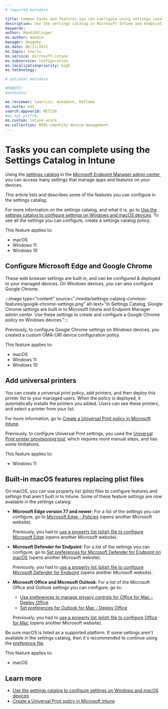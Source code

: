 ```yaml
---
# required metadata

title: Common tasks and features you can configure using settings catalog in Microsoft Intune
description: Use the settings catalog in Microsoft Intune and Endpoint Manager to configure common features. For example, you can create a Universal Print policy, configure Microsoft Edge and Google Chrome web browser, and use built in settings instead of plist files for macOS devices.
keywords:
author: MandiOhlinger
ms.author: mandia
manager: dougeby
ms.date: 06/21/2022
ms.topic: how-to
ms.service: microsoft-intune
ms.subservice: configuration
ms.localizationpriority: high
ms.technology:

# optional metadata

#ROBOTS:
#audience:

ms.reviewer: laarrizz, mikedano, beflamm
ms.suite: ems
search.appverid: MET150
#ms.tgt_pltfrm:
ms.custom: intune-azure
ms.collection: M365-identity-device-management
---
```


# Tasks you can complete using the Settings Catalog in Intune

Using the [settings catalog](settings-catalog.md) in the [Microsoft Endpoint Manager admin center](https://go.microsoft.com/fwlink/?linkid=2109431), you can access many settings that manage apps and features on your devices.

This article lists and describes some of the features you can configure in the settings catalog.

For more information on the settings catalog, and what it is, go to [Use the settings catalog to configure settings on Windows and macOS devices](settings-catalog.md). To see all the settings you can configure, create a settings catalog policy.

This feature applies to:

- macOS
- Windows 11
- Windows 10

## Configure Microsoft Edge and Google Chrome

<!-- ms.reviewer: mikedano -->

These web browser settings are built in, and can be configured & deployed to your managed devices. On Windows devices, you can also configure Google Chrome.

:::image type="content" source="./media/settings-catalog-common-features/google-chrome-settings.png" alt-text="In Settings Catalog, Google Chrome settings are built in to Microsoft Intune and Endpoint Manager admin center. Use these settings to create and configure a Google Chrome policy on Windows devices.":::

Previously, to configure Google Chrome settings on Windows devices, you created a custom OMA-URI device configuration policy.

This feature applies to:

- macOS
- Windows 11
- Windows 10

## Add universal printers

<!-- ms.reviewer: laarrizz -->

You can create a universal print policy, add printers, and then deploy this printer list to your managed users. When the policy is deployed, it automatically installs the printers you added. Users can see these printers, and select a printer from your list.

For more information, go to [Create a Universal Print policy in Microsoft Intune](settings-catalog-printer-provisioning.md).

Previously, to configure Universal Print settings, you used the [Universal Print printer provisioning tool](/universal-print/fundamentals/universal-print-intune-tool), which requires more manual steps, and has some limitations.

This feature applies to:

- Windows 11

## Built-in macOS features replacing plist files

<!-- ms.reviewer: beflamm -->

On macOS, you can use property list (plist) files to configure features and settings that aren't built in to Intune. Some of these feature settings are now available in the settings catalog:

- **Microsoft Edge version 77 and newer**: For a list of the settings you can configure, go to [Microsoft Edge - Policies](/DeployEdge/microsoft-edge-policies) (opens another Microsoft website).

  Previously, you had to [use a property list (plist) file to configure Microsoft Edge](/deployedge/configure-microsoft-edge-on-mac) (opens another Microsoft website).

- **Microsoft Defender for Endpoint**: For a list of the settings you can configure, go to [Set preferences for Microsoft Defender for Endpoint on macOS](/microsoft-365/security/defender-endpoint/mac-preferences) (opens another Microsoft website).

  Previously, you had to [use a property list (plist) file to configure Microsoft Defender for Endpoint](/microsoft-365/security/defender-endpoint/mac-install-with-intune) (opens another Microsoft website).

- **Microsoft Office and Microsoft Outlook**: For a list of the Microsoft Office and Outlook settings you can configure, go to:

  - [Use preferences to manage privacy controls for Office for Mac - Deploy Office](/deployoffice/privacy/mac-privacy-preferences)
  - [Set preferences for Outlook for Mac - Deploy Office](/deployoffice/mac/preferences-outlook)

  Previously, you had to [use a property list (plist) file to configure Office for Mac](deployoffice/mac/deploy-preferences-for-office-for-mac) (opens another Microsoft website).

Be sure macOS is listed as a supported platform. If some settings aren't available in the settings catalog, then it's recommended to continue using the [preference file](preference-file-settings-macos.md).

This feature applies to:

- macOS

## Learn more

- [Use the settings catalog to configure settings on Windows and macOS devices](settings-catalog.md)
- [Create a Universal Print policy in Microsoft Intune](settings-catalog-printer-provisioning.md)
